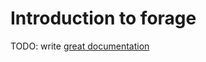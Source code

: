 # Introduction to forage

TODO: write [great documentation](http://jacobian.org/writing/what-to-write/)
